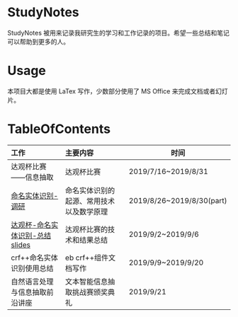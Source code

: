 
# StudyNotes

StudyNotes 被用来记录我研究生的学习和工作记录的项目。希望一些总结和笔记可以帮助到更多的人。

# Usage

本项目大都是使用 LaTex 写作，少数部分使用了 MS Office 来完成文档或者幻灯片。

# TableOfContents

|工作|主要内容|时间|
|:---|:---|----|
|达观杯比赛——信息抽取|达观杯比赛|2019/7/16~2019/8/31|
|[命名实体识别-调研](./NLP/信息抽取/NER-survey.tex)|命名实体识别的起源、常用技术以及数学原理|2019/8/26~2019/8/30(part)|
|[达观杯-命名实体识别-总结slides](./NLP/信息抽取/ner-slides.tex)|达观杯比赛的技术和结果总结|2019/9/2~2019/9/6|
|crf++命名实体识别使用总结|eb crf++组件文档写作|2019/9/9~2019/9/20|
|自然语言处理与信息抽取前沿讲座|文本智能信息抽取挑战赛颁奖典礼|2019/9/21|

